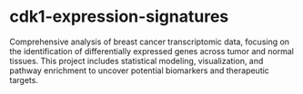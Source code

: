 # cdk1-expression-signatures
Comprehensive analysis of breast cancer transcriptomic data, focusing on the identification of differentially expressed genes across tumor and normal tissues. This project includes statistical modeling, visualization, and pathway enrichment to uncover potential biomarkers and therapeutic targets.

